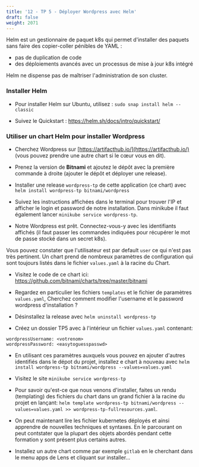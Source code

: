 ```yaml
---
title: '12 - TP 5 - Déployer Wordpress avec Helm'
draft: false
weight: 2071
---
```


Helm est un gestionnaire de paquet k8s qui permet d'installer des paquets sans faire des copier-coller pénibles de YAML :

- pas de duplication de code
- des déploiements avancés avec un processus de mise à jour k8s intégré

Helm ne dispense pas de maîtriser l'administration de son cluster.

### Installer Helm

- Pour installer Helm sur Ubuntu, utilisez : `sudo snap install helm --classic`

- Suivez le Quickstart : <https://helm.sh/docs/intro/quickstart/>

### Utiliser un chart Helm pour installer Wordpress

- Cherchez Wordpress sur [https://artifacthub.io/](https://artifacthub.io/) (vous pouvez prendre une autre chart si le cœur vous en dit).

- Prenez la version de **Bitnami** et ajoutez le dépôt avec la première commande à droite (ajouter le dépôt et déployer une release).

- Installer une release `wordpress-tp` de cette application (ce chart) avec `helm install wordpress-tp bitnami/wordpress`

- Suivez les instructions affichées dans le terminal pour trouver l'IP et afficher le login et password de notre installation. Dans minikube il faut également lancer `minikube service wordpress-tp`.

- Notre Wordpress est prêt. Connectez-vous-y avec les identifiants affichés (il faut passer les commandes indiquées pour récupérer le mot de passe stocké dans un secret k8s).

Vous pouvez constater que l'utilisateur est par default `user` ce qui n'est pas très pertinent. Un chart prend de nombreux paramètres de configuration qui sont toujours listés dans le fichier `values.yaml` à la racine du Chart.

- Visitez le code de ce chart ici: https://github.com/bitnami/charts/tree/master/bitnami

- Regardez en particulier les fichiers `templates` et le fichier de paramètres `values.yaml`, Cherchez comment modifier l'username et le password wordpress d'installation ?

- Désinstallez la release avec `helm uninstall wordpress-tp`

- Créez un dossier TP5 avec à l'intérieur un fichier `values.yaml` contenant:

```
wordpressUsername: <votrenom>
wordpressPassword: <easytoguesspasswd>
```

- En utilisant ces paramètres auxquels vous pouvez en ajouter d'autres identifiés dans le dépot du projet, installez e chart à nouveau avec `helm install wordpress-tp bitnami/wordpress --values=values.yaml`

- Visitez le site `minikube service wordpress-tp`

- Pour savoir qu'est-ce que nous venons d'installer, faites un rendu (templating) des fichiers du chart dans un grand fichier à la racine du  projet en lançant: `helm template wordpress-tp bitnami/wordpress --values=values.yaml >> wordpress-tp-fullresources.yaml`.

- On peut maintenant lire les fichier kubernetes déployés et ainsi apprendre de nouvelles techniques et syntaxes. En le parcourant on peut contstater que la plupart des objets abordés pendant cette formation y sont présent plus certains autres.

- Installez un autre chart comme par exemple `gitlab` en le cherchant dans le menu apps de Lens et cliquant sur installer...
<!-- 
## Installer un certificat HTTPS avec certmanager

- installer k3s sur l'hote (soit en desactivant traefik et installant nginx soit en gardant traefik)
- installer certmanager avec helm dans le nouveau cluster
- créer deux issuers letsencrypt (ou seulement letsencrypt-prod)
- créer un ingress pour wordpress avec à peu pret:

```yaml
apiVersion: networking.k8s.io/v1
kind: Ingress
metadata:
  name: wordpress-ingress
  annotations:
    kubernetes.io/ingress.class: "nginx"    
    cert-manager.io/issuer: "letsencrypt-prod"
    nginx.ingress.kubernetes.io/force-ssl-redirect: "true"
spec:
  tls:
  - hosts:
    - wordpress.kluster.ptych.net
    secretName: wordpress.kluster.ptych.net-tls
  rules:
  - host: wordpress.kluster.ptych.net
    http:
      paths:
      - path: /
        pathType: Exact
        backend:
          service:
            name: wordpress-test
            port:
              number: 80
``` -->